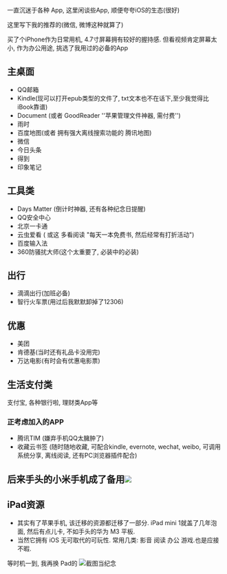 一直沉迷于各种 App, 这里闲谈些App, 顺便夸夸iOS的生态(很好)

这里写下我的推荐的(微信, 微博这种就算了)

买了个iPhone作为日常用机, 4.7寸屏幕拥有较好的握持感. 但看视频肯定屏幕太小, 作为办公用途, 挑选了我用过的必备的App
## 主桌面
* QQ邮箱
* Kindle(现可以打开epub类型的文件了, txt文本也不在话下,至少我觉得比iBook靠谱)
* Document (或者 GoodReader ''苹果管理文件神器, 需付费'')
* 雨时
* 百度地图(或者 拥有强大离线搜索功能的 腾讯地图)
* 微信
* 今日头条
* 得到
* 印象笔记

## 工具类
* Days Matter (倒计时神器, 还有各种纪念日提醒)
* QQ安全中心
* 北京一卡通
* 云虫爱看 ( 或这 多看阅读 "每天一本免费书, 然后经常有打折活动")
* 百度输入法
* 360防骚扰大师(这个太重要了, 必装中的必装)

## 出行
* 滴滴出行(加班必备)
* 智行火车票(用过后我默默卸掉了12306)

## 优惠
* 美团
* 肯德基(当时还有礼品卡没用完)
* 万达电影(有时会有优惠电影票)

## 生活支付类
支付宝, 各种银行啦, 理财类App等

### 正考虑加入的APP
* 腾讯TIM (嫌弃手机QQ太臃肿了)
* 收藏云书签 (随时随地收藏, 可配合kindle, evernote, wechat, weibo, 可调用系统分享, 离线阅读, 还有PC浏览器插件配合)

## 后来手头的小米手机成了备用![](https://upload-images.jianshu.io/upload_images/1662509-3b1988671c31fc11.png?imageMogr2/auto-orient/strip%7CimageView2/2/w/1240)

## iPad资源

* 其实有了苹果手机, 该迁移的资源都迁移了一部分. iPad mini 1就盖了几年泡面, 然后有点儿卡, 不如手头的华为 M3 平板.
* 当然它拥有 iOS 无可取代的可玩性. 常用几类: 影音  阅读 办公 游戏.也是应接不暇.

 等时机一到, 我再换 Pad的
![截图当纪念](https://upload-images.jianshu.io/upload_images/1662509-0daad5d880393ba9.png?imageMogr2/auto-orient/strip%7CimageView2/2/w/1240)
